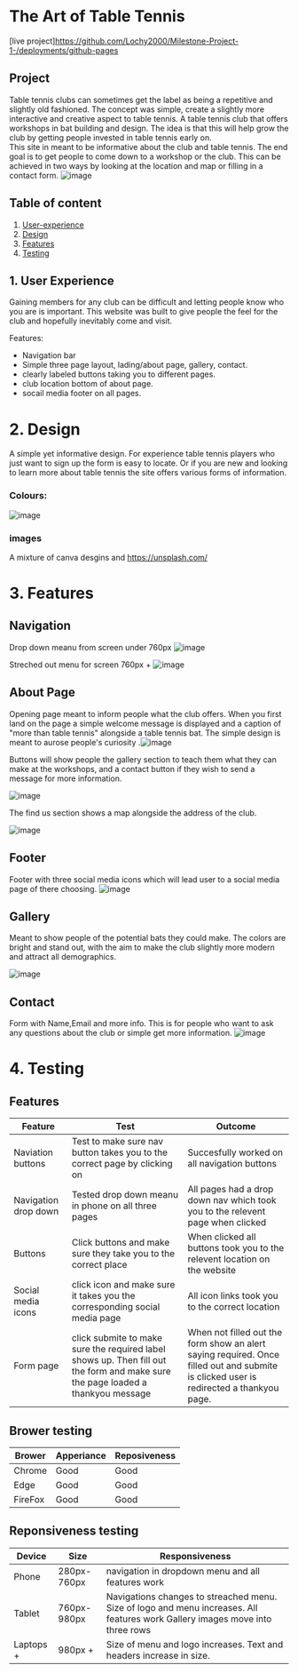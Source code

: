 # The Art of Table Tennis
[live project]https://github.com/Lochy2000/Milestone-Project-1-/deployments/github-pages

## Project
Table tennis clubs can sometimes get the label as being a repetitive and slightly old fashioned. The concept was simple, create a slightly more interactive and creative aspect to table tennis. A table tennis club that offers workshops in bat building and design. The idea is that this will help grow the club by getting people invested in table tennis early on.  
This site in meant to be informative about the club and table tennis. The end goal is to get people to come down to a workshop or the club. This can be achieved in two ways by looking at the location and map or filling in a contact form. 
![image](https://github.com/Lochy2000/Milestone-Project-1-/assets/164012429/2ad54d2e-19c1-49a0-8e57-1446d13f9232)

## Table of content
1. [User-experience](#user-experience)
2. [Design](#Design)
3. [Features](#features)
4. [Testing](#Testing)


## 1. User Experience
Gaining members for any club can be difficult and letting people know who you are is important. This website was built to give people the feel for the club and hopefully inevitably come and visit. 


Features:
- Navigation bar
- Simple three page layout, lading/about page, gallery, contact.
- clearly labeled buttons taking you to different pages.
- club location bottom of about page.
- socail media footer on all pages.

# 2. Design 
A simple yet informative design. For experience table tennis players who just want to sign up the form is easy to locate. Or if you are new and looking to learn more about table tennis the site offers various forms of information.
### Colours:
![image](https://github.com/Lochy2000/Milestone-Project-1-/assets/164012429/6ac5a4c2-64a8-48f0-8268-c25f522297bf)
### images 
A mixture of canva desgins and https://unsplash.com/ 


# 3. Features

## Navigation 
Drop down meanu from screen under 760px ![image](https://github.com/Lochy2000/Milestone-Project-1-/assets/164012429/f5dee42a-547b-4989-8693-9d2a93e214fb)

Streched out menu for screen 760px + ![image](https://github.com/Lochy2000/Milestone-Project-1-/assets/164012429/9e53b9cd-e6de-4905-94c2-895b11920859)

## About Page
Opening page meant to inform people what the club offers. 
When you first land on the page a simple welcome message is displayed and a caption of "more than table tennis" alongside a table tennis bat. The simple design is meant to aurose people's curiosity
.![image](https://github.com/Lochy2000/Milestone-Project-1-/assets/164012429/7b62f3d3-e67f-4c39-aaf7-4d8fba005ca8)

Buttons will show people the gallery section to teach them what they can make at the workshops, and a contact button if they wish to send a message for more information.

![image](https://github.com/Lochy2000/Milestone-Project-1-/assets/164012429/ebe93eaa-f4c2-4538-8778-b0d0bd77463f)

The find us section shows a map alongside the address of the club. 

![image](https://github.com/Lochy2000/Milestone-Project-1-/assets/164012429/1db71d36-4d7c-4691-9e0b-4fab45fc5186)

## Footer 
Footer with three social media icons which will lead user to a social media page of there choosing. 
![image](https://github.com/Lochy2000/Milestone-Project-1-/assets/164012429/9bf6fabf-a7a0-427f-9a40-694792c98171)

## Gallery

Meant to show people of the potential bats they could make. The colors are bright and stand out, with the aim to make the club slightly more modern and attract all demographics. 

![image](https://github.com/Lochy2000/Milestone-Project-1-/assets/164012429/f20d551e-a02d-47de-8028-64b830f07bb1)

## Contact 
Form with Name,Email and more info. This is for people who want to ask any questions about the club or simple get more information.
![image](https://github.com/Lochy2000/Milestone-Project-1-/assets/164012429/0553227b-b3b1-4ee2-921e-55e720faa46d)


# 4. Testing 

## Features 

<table>
  <thead>
    <tr>
      <th> Feature </th>
      <th> Test </th>
      <th> Outcome </th>
    </tr>
  </thead>
  <tbody>
    <tr>
      <td>Naviation buttons</td>
      <td>Test to make sure nav button takes you to the correct page by clicking on</td>
      <td>Succesfully worked on all navigation buttons</td>
    </tr>
        <tr>
      <td>Navigation drop down</td>
      <td>Tested drop down meanu in phone on all three pages </td>
      <td>All pages had a drop down nav which took you to the relevent page when clicked</td>
    </tr>
        <tr>
      <td>Buttons</td>
      <td>Click buttons and make sure they take you to the correct place</td>
      <td>When clicked all buttons took you to the relevent location on the website</td>
    </tr>
          <tr>
      <td>Social media icons</td>
      <td>click icon and make sure it takes you the corresponding social media page</td>
      <td>All icon links took you to the correct location</td>
    </tr>      <tr>
      <td>Form page</td>
      <td>click submite to make sure the required label shows up. Then fill out the form and make sure the page loaded a thankyou message</td>
      <td>When not filled out the form show an alert saying required. Once filled out and submite is clicked user is redirected a thankyou page.</td>
    </tr>
  </tbody>
</table>

## Brower testing 

<table>
  <thead>
    <tr>
      <th>Brower</th>
      <th>Apperiance</th>
      <th>Reposiveness</th>
    </tr>
  </thead>
  <tbody>
    <tr>
      <td>Chrome</td>
      <td>Good</td>
      <td>Good</td>
    </tr>
        <tr>
      <td>Edge</td>
      <td>Good</td>
      <td>Good</td>
    </tr>
        <tr>
      <td>FireFox</td>
      <td>Good</td>
      <td>Good</td>
    </tr>
  </tbody>
</table>

## Reponsiveness testing

<table>
  <thead>
    <tr>
      <th>Device</th>
      <th>Size</th>
      <th>Responsiveness</th>
    </tr>
  </thead>
  <tbody>
    <tr>
      <td>Phone</td>
      <td>280px-760px</td>
      <td>navigation in dropdown menu and all features work</td>
    </tr>
    <tr>
      <td>Tablet</td>
      <td>760px-980px</td>
      <td>Navigations changes to streached menu. Size of logo and menu increases. All features work Gallery images move into three rows</td>
    </tr>
        <tr>
      <td>Laptops +</td>
      <td>980px +</td>
      <td> Size of menu and logo increases. Text and headers increase in size.</td>
    </tr>
  </tbody>
</table>





